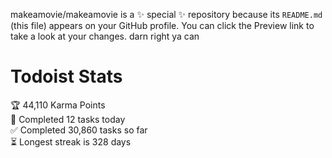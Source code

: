 makeamovie/makeamovie is a ✨ special ✨ repository because its `README.md` (this file) appears on your GitHub profile.
You can click the Preview link to take a look at your changes. darn right ya can

# Todoist Stats

<!-- TODO-IST:START -->
🏆  44,110 Karma Points           
🌸  Completed 12 tasks today           
✅  Completed 30,860 tasks so far           
⏳  Longest streak is 328 days
<!-- TODO-IST:END -->